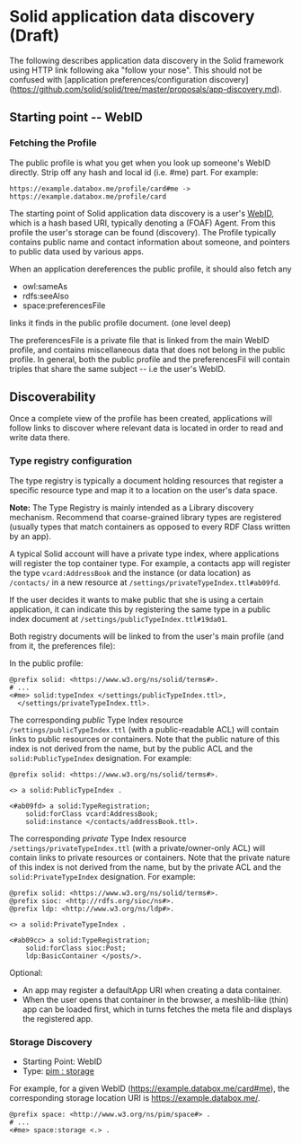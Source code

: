 # Solid application data discovery (Draft)

The following describes application data discovery in the Solid framework
using HTTP link following aka "follow your nose". This should not be
confused with [application preferences/configuration discovery]
(https://github.com/solid/solid/tree/master/proposals/app-discovery.md).

## Starting point -- WebID

### Fetching the Profile

The public profile is what you get when you look up someone's WebID directly.
Strip off any hash and local id (i.e. #me) part. For example:

```
https://example.databox.me/profile/card#me -> https://example.databox.me/profile/card
```

The starting point of Solid application data discovery is a user's
[WebID](http://www.w3.org/2005/Incubator/webid/spec/identity/), which is a hash
based URI, typically denoting a (FOAF) Agent. From this profile the user's
storage can be found (discovery). The Profile typically contains public name
and contact information about someone, and pointers to public data used by
various apps.

When an application dereferences the public profile, it should also fetch any

* owl:sameAs
* rdfs:seeAlso
* space:preferencesFile

links it finds in the public profile document. (one level deep)

The preferencesFile is a private file that is linked from the main WebID
profile, and contains miscellaneous data that does not belong in the public profile.
In general, both the public profile and the preferencesFil will contain triples
that share the same subject -- i.e the user's WebID.

## Discoverability

Once a complete view of the profile has been created, applications will follow
links to discover where relevant data is located in order to read and write
data there.

### Type registry configuration

The type registry is typically a document holding resources that register a
specific resource type and map it to a location on the user's data space.

**Note:** The Type Registry is mainly intended as a Library discovery mechanism.
Recommend that coarse-grained library types are registered (usually types that
match containers as opposed to every RDF Class written by an app).

A typical Solid account will have a private type index, where applications will
register the top container type. For example, a contacts app will register the
type `vcard:AddressBook` and the instance (or data location) as `/contacts/` in
a new resource at `/settings/privateTypeIndex.ttl#ab09fd`.

If the user decides it wants to make public that she is using a certain
application, it can indicate this  by registering the same type in a public
index document at `/settings/publicTypeIndex.ttl#19da01`.

Both registry documents will be linked to from the user's main profile (and from
it, the preferences file):

In the public profile:

```
@prefix solid: <https://www.w3.org/ns/solid/terms#>.
# ...
<#me> solid:typeIndex </settings/publicTypeIndex.ttl>,
  </settings/privateTypeIndex.ttl>.
```

The corresponding *public* Type Index resource `/settings/publicTypeIndex.ttl`
(with a public-readable ACL) will contain links to public resources or
containers. Note that the public nature of this index is not derived from the
name, but by the public ACL and the `solid:PublicTypeIndex` designation.
For example:

```
@prefix solid: <https://www.w3.org/ns/solid/terms#>.

<> a solid:PublicTypeIndex .

<#ab09fd> a solid:TypeRegistration;
    solid:forClass vcard:AddressBook;
    solid:instance </contacts/addressBook.ttl>.
```

The corresponding *private* Type Index resource `/settings/privateTypeIndex.ttl`
(with a private/owner-only ACL) will contain links to private resources or
containers. Note that the private nature of this index is not derived from the
name, but by the private ACL and the `solid:PrivateTypeIndex` designation. 
For example:

```
@prefix solid: <https://www.w3.org/ns/solid/terms#>.
@prefix sioc: <http://rdfs.org/sioc/ns#>.
@prefix ldp: <http://www.w3.org/ns/ldp#>.

<> a solid:PrivateTypeIndex .

<#ab09cc> a solid:TypeRegistration;
    solid:forClass sioc:Post;
    ldp:BasicContainer </posts/>.
```

Optional:

- An app may register a defaultApp URI when creating a data container.
- When the user opens that container in the browser, a meshlib-like (thin)
app can be loaded first, which in turns fetches the meta file and displays
the registered app.


### Storage Discovery

* Starting Point: WebID
* Type: [pim : storage](http://www.w3.org/ns/pim/space#storage)

For example, for a given WebID (https://example.databox.me/card#me),
the corresponding storage location URI is https://example.databox.me/.

```
@prefix space: <http://www.w3.org/ns/pim/space#> .
# ...
<#me> space:storage <.> .
```
